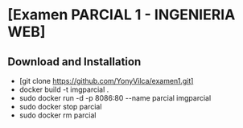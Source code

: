 # [Examen PARCIAL 1 - INGENIERIA WEB]

## Download and Installation

* [git clone https://github.com/YonyVilca/examen1.git]
* docker build -t imgparcial .
* sudo docker run -d -p 8086:80 --name parcial imgparcial
* sudo docker stop parcial
* sudo docker rm parcial

